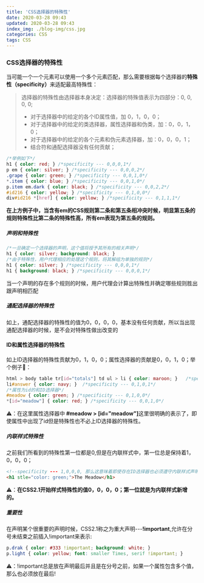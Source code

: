 ```yaml
---
title: 'CSS选择器的特殊性'
date: 2020-03-28 09:43
updated: 2020-03-28 09:43
index_img: ./blog-img/css.jpg
categories: CSS
tags: CSS
---
```


### CSS选择器的特殊性

<p>当可能一个一个元素可以使用一个多个元素匹配，那么需要根据每个选择器的<strong>特殊性（specificity）</strong>来适配最高特殊性：</p>

>选择器的特殊性由选择器本身决定：选择器的特殊值表示为四部分：0, 0, 0, 0;
>
>+ 对于选择器中的给定的各个ID属性值，加 0，1，0，0；
>+ 对于选择器中的给定的类选择器，属性选择器和伪类，加：0，0，1，0；
>+ 对于选择器中的给定的各个元素和伪元素选择器，加：0，0，0，1；
>+ 结合符和通配选择器没有任何贡献；

```css
/*举例如下*/
h1 { color: red; } /*specificity --- 0,0,0,1*/
p em { color: silver; } /*specificity --- 0,0,0,2*/
.grape { color: green; } /*specificity --- 0,0,1,0*/
*.item { color: blue; } /*specificity --- 0,0,1,0*/
p.item em.dark { color: black; } /*specificity --- 0,0,2,2*/
#id216 { color: yellow; } /*specificity --- 0,1,0,0*/
div#id216 *[href] { color: yellow; } /*specificity --- 0,1,1,1*/
```

<strong>在上方例子中，当含有em的CSS规则第二条和第五条相冲突时候，明显第五条的规则特殊性比第二条的特殊性高，所有em表现为第五条的规则。</strong>

##### 声明和特殊性

```css
/*一旦确定一个选择器的声明，这个值将授予其所有的相关声明*/
h1 { color: silver; background: black; }
/*由于特殊性，用户代理相应的处理这个规则，将其解组为单独的规则*/
h1 { color: silver; } /*specificity --- 0,0,0,1*/
h1 { background: black; } /*specificity --- 0,0,0,1*/
```

<p>当一个声明的存在多个规则的时候，用户代理会计算出特殊性并确定哪些规则胜出跟声明相匹配</p>

##### 通配选择器的特殊性

<p>如上，通配选择器的特殊性的值为0，0，0，0，基本没有任何贡献，所以当出现通配选择器的时候，是不会对特殊性做出改变的</p>

#### ID和属性选择器的特殊性

<p>如上ID选择器的特殊性贡献为0，1，0，0；属性选择器的贡献是0，0，1，0；举个例子🌰：</p>

```css
html > body table tr[id="totals"] td ul > li { color: maroon; }   /*specificity --- 0,0,1,7*/
li#answer { color: navy; }  /*specificity --- 0,1,0,1*/
/*属性为id的和ID选择器*/
#meadow { color: green; } /*specificity --- 0,1,0,0*/
*[id="meadow"] { color: red; } /*specificity --- 0,0,1,0*/
```

<p>⚠️：在这里属性选择器中<strong> #meadow > [id="meadow"]</strong>这里很明确的表示了，即使属性中出现了id但是特殊性也不必上ID选择器的特殊性。</p>

##### 内联样式特殊性

<p>之前我们所看到的特殊性第一位都是0,但是在内联样式中，第一位总是保持着1，0，0，0；</p>

```html
<!--specificity --- 1,0,0,0, 那么这意味着即使存在ID选择器也必须遵守内联样式声明-->
<h1 stle="color: green;">The Meadow</h1>  
```

<p>⚠️：<strong>在CSS2.1开始样式特殊性的值0，0，0，0；第一位就是为内联样式新增的。</strong></p>

##### 重要性

<p>在声明某个很重要的声明时候，CSS2.1称之为重大声明---<strong>!important</strong>,允许在分号未结束之前插入!important来表示:</p>

```css
p.drak { color: #333 !important; background: white; }
p.light { color: yellow; font: smaller Times, serif !important; }
```

<p>⚠️：!important总是放在声明最后并且是在分号之前，如果一个属性包含多个值，那么也必须放在最后!</p>